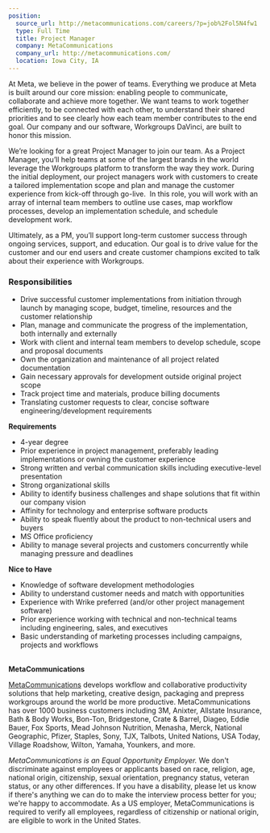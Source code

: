 ```yaml
---
position:
  source_url: http://metacommunications.com/careers/?p=job%2Fol5N4fw1
  type: Full Time
  title: Project Manager
  company: MetaCommunications
  company_url: http://metacommunications.com/
  location: Iowa City, IA
---
```


<p><span>At Meta, we believe in the power of teams. Everything we produce at Meta is built around our core mission: enabling people to communicate, collaborate and achieve more together. We want teams to work together efficiently, to be connected with each other, to understand their shared priorities and to see clearly how each team member contributes to the end goal. Our company and our software, Workgroups DaVinci, are built to honor this mission. </span></p><p><span>We’re looking for a great Project Manager to join our team. As a Project Manager, you’ll help teams at some of the largest brands in the world leverage the Workgroups platform to transform the way they work. During the initial deployment, our project managers work with customers to create a tailored i<span>mplementation scope and plan and manage the customer </span><span>experience</span><span>&nbsp;from kick-off through go-live.&nbsp;</span> In this role, you will work with an array of internal team members to outline use cases, map workflow processes, develop an implementation schedule, and schedule development work. </span></p><p><span>U</span><span>ltimately, as a PM, you’ll support long-term customer success through ongoing services, support, and education. Our goal is to drive value for the customer and our end users and create customer champions excited to talk about their experience with Workgroups. </span></p><h3><b>Responsibilities</b></h3><ul><li><span>Drive successful customer implementations from initiation through launch by managing scope, budget, timeline, resources and the customer relationship </span></li><li><span>Plan, manage and communicate the progress of the implementation, both internally and externally</span></li><li><span>Work with client and internal team members to develop schedule, scope and proposal documents</span></li><li><span>Own the organization and maintenance of all project related documentation </span></li><li><span>Gain necessary approvals for development outside original project scope</span></li><li><span>Track project time and materials, produce billing documents </span></li><li><span>Translating customer requests to clear, concise software engineering/development requirements</span></li></ul><p><b>Requirements</b></p><ul><li><span>4-year degree </span></li><li><span>Prior experience in project management, preferably leading implementations or owning the customer experience </span></li><li><span>Strong written and verbal communication skills including executive-level presentation </span></li><li><span>Strong organizational skills </span></li><li><span>Ability to identify business challenges and shape solutions that fit within our company vision </span></li><li><span>Affinity for technology and enterprise software products </span></li><li><span>Ability to speak fluently about the product to non-technical users and buyers </span></li><li><span>MS Office proficiency </span></li><li><span>Ability to manage several projects and customers concurrently while managing pressure and deadlines </span></li></ul><p><b>Nice to Have</b></p><ul><li><span>Knowledge of software development methodologies </span></li><li><span>Ability to understand customer needs and match with opportunities </span></li><li><span>Experience with Wrike preferred (and/or other project management software)</span></li><li><span>Prior experience working with technical and non-technical teams including engineering, sales, and executives </span></li><li><span>Basic understanding of marketing processes including campaigns, projects and workflows </span></li></ul><p><span><br></span><b>MetaCommunications</b></p><p><a href="http://www.metacommunications.com/"><span>MetaCommunications</span></a><span> develops workflow and collaborative productivity solutions that help marketing, creative design, packaging and prepress workgroups around the world be more productive. MetaCommunications has over 1000 business customers including 3M, Anixter, Allstate Insurance, Bath &amp; Body Works, Bon-Ton, Bridgestone, Crate &amp; Barrel, Diageo, Eddie Bauer, Fox Sports, Mead Johnson Nutrition, Menasha, Merck, National Geographic, Pfizer, Staples, Sony, TJX, Talbots, United Nations, USA Today, Village Roadshow, Wilton, Yamaha, Younkers, and more.</span></p><p><i><span>MetaCommunications is an Equal Opportunity Employer.</span></i><span> We don't discriminate against employees or applicants based on race, religion, age, national origin, citizenship, sexual orientation, pregnancy status, veteran status, or any other differences. If you have a disability, please let us know if there's anything we can do to make the interview process better for you; we're happy to accommodate. As a US employer, MetaCommunications is required to verify all employees, regardless of citizenship or national origin, are eligible to work in the United States.</span></p>
